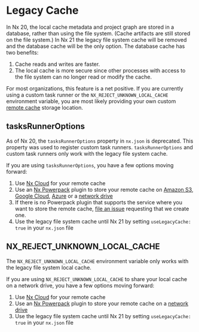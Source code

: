 # Legacy Cache

In Nx 20, the local cache metadata and project graph are stored in a database, rather than using the file system. (Cache artifacts are still stored on the file system.) In Nx 21 the legacy file system cache will be removed and the database cache will be the only option. The database cache has two benefits:

1. Cache reads and writes are faster.
2. The local cache is more secure since other processes with access to the file system can no longer read or modify the cache.

For most organizations, this feature is a net positive. If you are currently using a custom task runner or the `NX_REJECT_UNKNOWN_LOCAL_CACHE` environment variable, you are most likely providing your own custom [remote cache](/ci/features/remote-cache) storage location.

## tasksRunnerOptions

As of Nx 20, the `tasksRunnerOptions` property in `nx.json` is deprecated. This property was used to register custom task runners. `tasksRunnerOptions` and custom task runners only work with the legacy file system cache.

If you are using `tasksRunnerOptions`, you have a few options moving forward:

1. Use [Nx Cloud](/nx-cloud) for your remote cache
2. Use an [Nx Powerpack](/powerpack) plugin to store your remote cache on [Amazon S3](/nx-api/powerpack-s3-cache), [Google Cloud](/nx-api/powerpack-gcs-cache), [Azure](/nx-api/powerpack-azure-cache) or a [network drive](/nx-api/powerpack-shared-fs-cache)
3. If there is no Powerpack plugin that supports the service where you want to store the remote cache, [file an issue](https://github.com/nrwl/nx/issues/new) requesting that we create one.
4. Use the legacy file system cache until Nx 21 by setting `useLegacyCache: true` in your `nx.json` file

## NX_REJECT_UNKNOWN_LOCAL_CACHE

The `NX_REJECT_UNKNOWN_LOCAL_CACHE` environment variable only works with the legacy file system local cache.

If you are using `NX_REJECT_UNKNOWN_LOCAL_CACHE` to share your local cache on a network drive, you have a few options moving forward:

1. Use [Nx Cloud](/nx-cloud) for your remote cache
2. Use an [Nx Powerpack](/powerpack) plugin to store your remote cache on a [network drive](/nx-api/powerpack-shared-fs-cache)
3. Use the legacy file system cache until Nx 21 by setting `useLegacyCache: true` in your `nx.json` file
